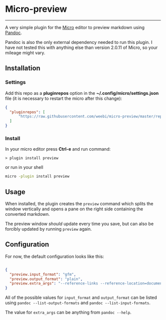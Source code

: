 # Micro-preview

-----

A very simple plugin for the [Micro](https://github.com/zyedidia/micro) editor to preview markdown using [Pandoc](https://github.com/jgm/pandoc).

Pandoc is also the only external dependency needed to run this plugin. I have not tested this with anything else than version 2.0.11 of Micro, so your mileage might vary.

## Installation

### Settings

Add this repo as a **pluginrepos** option in the **~/.config/micro/settings.json** file (it is necessary to restart the micro after this change):

```json
{
  "pluginrepos": [
      "https://raw.githubusercontent.com/weebi/micro-preview/master/repo.json"
  ]
}
```

### Install

In your micro editor press **Ctrl-e** and run command:

```
> plugin install preview
```

or run in your shell

```sh
micro -plugin install preview
```

## Usage

When installed, the plugin creates the `preview` command which splits the window vertically and opens a pane on the right side containing the converted markdown.

The preview window *should* update every time you save, but can also be forcibly updated by running `preview` again.

## Configuration

For now, the default configuration looks like this:

```json

{
  "preview.input_format": "gfm",
  "preview.output_format": "plain",
  "preview.extra_args": "--reference-links --reference-location=document"
}

```

All of the possible values for `input_format` and `output_format` can be listed using `pandoc --list-output-formats` and `pandoc --list-input-formats`.

The value for `extra_args` can be anything from `pandoc --help`.
